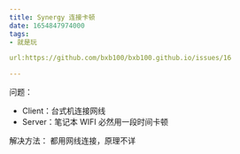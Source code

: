 ```yaml
---
title: Synergy 连接卡顿
date: 1654847974000
tags:
- 就是玩

url:https://github.com/bxb100/bxb100.github.io/issues/16

---
```

问题：
* Client：台式机连接网线
* Server：笔记本 WIFI
必然用一段时间卡顿

解决方法：
都用网线连接，原理不详